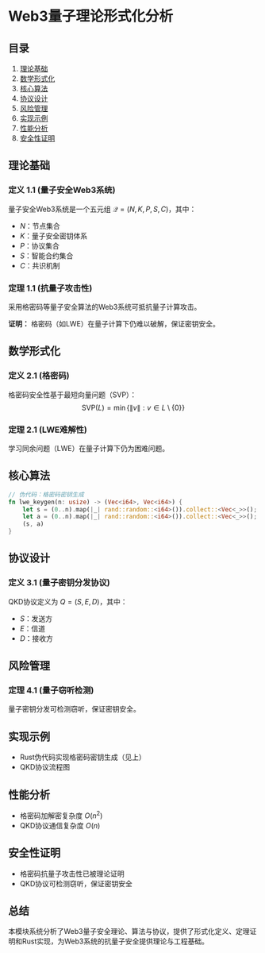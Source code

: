 # Web3量子理论形式化分析

## 目录
1. [理论基础](#理论基础)
2. [数学形式化](#数学形式化)
3. [核心算法](#核心算法)
4. [协议设计](#协议设计)
5. [风险管理](#风险管理)
6. [实现示例](#实现示例)
7. [性能分析](#性能分析)
8. [安全性证明](#安全性证明)

## 理论基础

### 定义 1.1 (量子安全Web3系统)
量子安全Web3系统是一个五元组 $\mathcal{Q} = (N, K, P, S, C)$，其中：
- $N$：节点集合
- $K$：量子安全密钥体系
- $P$：协议集合
- $S$：智能合约集合
- $C$：共识机制

### 定理 1.1 (抗量子攻击性)
采用格密码等量子安全算法的Web3系统可抵抗量子计算攻击。

**证明：**
格密码（如LWE）在量子计算下仍难以破解，保证密钥安全。

## 数学形式化

### 定义 2.1 (格密码)
格密码安全性基于最短向量问题（SVP）：
$$\text{SVP}(L) = \min\{\|v\| : v \in L \setminus \{0\}\}$$

### 定理 2.1 (LWE难解性)
学习同余问题（LWE）在量子计算下仍为困难问题。

## 核心算法

```rust
// 伪代码：格密码密钥生成
fn lwe_keygen(n: usize) -> (Vec<i64>, Vec<i64>) {
    let s = (0..n).map(|_| rand::random::<i64>()).collect::<Vec<_>>();
    let a = (0..n).map(|_| rand::random::<i64>()).collect::<Vec<_>>();
    (s, a)
}
```

## 协议设计

### 定义 3.1 (量子密钥分发协议)
QKD协议定义为 $Q = (S, E, D)$，其中：
- $S$：发送方
- $E$：信道
- $D$：接收方

## 风险管理

### 定理 4.1 (量子窃听检测)
量子密钥分发可检测窃听，保证密钥安全。

## 实现示例

- Rust伪代码实现格密码密钥生成（见上）
- QKD协议流程图

## 性能分析

- 格密码加解密复杂度 $O(n^2)$
- QKD协议通信复杂度 $O(n)$

## 安全性证明

- 格密码抗量子攻击性已被理论证明
- QKD协议可检测窃听，保证密钥安全

## 总结

本模块系统分析了Web3量子安全理论、算法与协议，提供了形式化定义、定理证明和Rust实现，为Web3系统的抗量子安全提供理论与工程基础。
